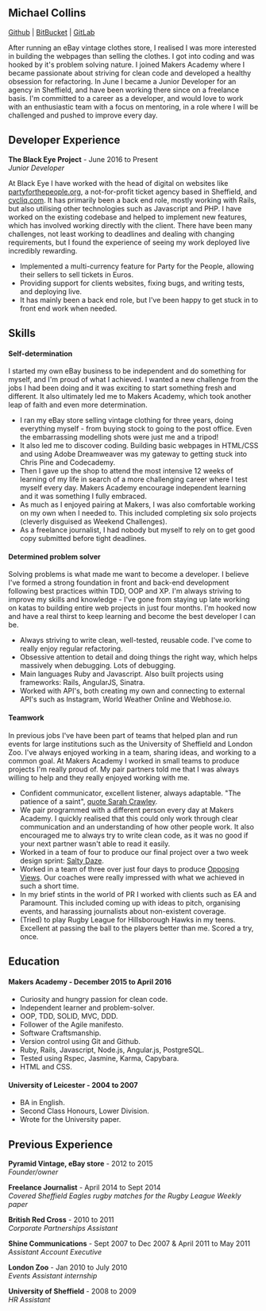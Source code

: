 ## Michael Collins
[Github](https://github.com/michaeljcollinsuk) | [BitBucket](https://bitbucket.org/michaeljcollins/) | [GitLab](https://gitlab.com/michaeljcollins)

After running an eBay vintage clothes store, I realised I was more interested in building the webpages than selling the clothes. I got into coding and was hooked by it's problem solving nature. I joined Makers Academy where I became passionate about striving for clean code and developed a healthy obsession for refactoring. In June I became a Junior Developer for an agency in Sheffield, and have been working there since on a freelance basis. I'm committed to a career as a developer, and would love to work with an enthusiastic team with a focus on mentoring, in a role where I will be challenged and pushed to improve every day.

## Developer Experience

**The Black Eye Project** - June 2016 to Present  
*Junior Developer*  

At Black Eye I have worked with the head of digital on websites like [partyforthepeople.org](http://www.partyforthepeople.org/), a not-for-profit ticket agency based in Sheffield, and [cycliq.com](https://cycliq.com/). It has primarily been a back end role, mostly working with Rails, but also utilising other technologies such as Javascript and PHP. I have worked on the existing codebase and helped to implement new features, which has involved working directly with the client. There have been many challenges, not least working to deadlines and dealing with changing requirements, but I found the experience of seeing my work deployed live incredibly rewarding.

- Implemented a multi-currency feature for Party for the People, allowing their sellers to sell tickets in Euros.
- Providing support for clients websites, fixing bugs, and writing tests, and deploying live.
- It has mainly been a back end role, but I've been happy to get stuck in to front end work when needed.

## Skills

#### Self-determination

I started my own eBay business to be independent and do something for myself, and I'm proud of what I achieved. I wanted a new challenge from the jobs I had been doing and it was exciting to start something fresh and different. It also ultimately led me to Makers Academy, which took another leap of faith and even more determination.

- I ran my eBay store selling vintage clothing for three years, doing everything myself - from buying stock to going to the post office. Even the embarrassing modelling shots were just me and a tripod!
- It also led me to discover coding. Building basic webpages in HTML/CSS and using Adobe Dreamweaver was my gateway to getting stuck into Chris Pine and Codecademy.
- Then I gave up the shop to attend the most intensive 12 weeks of learning of my life in search of a more challenging career where I test myself every day. Makers Academy encourage independent learning and it was something I fully embraced.
- As much as I enjoyed pairing at Makers, I was also comfortable working on my own when I needed to. This included completing six solo projects (cleverly disguised as Weekend Challenges).
- As a freelance journalist, I had nobody but myself to rely on to get good copy submitted before tight deadlines.


#### Determined problem solver

Solving problems is what made me want to become a developer. I believe I've formed a strong foundation in front and back-end development following best practices within TDD, OOP and XP. I'm always striving to improve my skills and knowledge - I've gone from staying up late working on katas to building entire web projects in just four months. I'm hooked now and have a real thirst to keep learning and become the best developer I can be.

- Always striving to write clean, well-tested, reusable code. I've come to really enjoy regular refactoring.
- Obsessive attention to detail and doing things the right way, which helps massively when debugging. Lots of debugging.
- Main languages Ruby and Javascript. Also built projects using frameworks: Rails, AngularJS, Sinatra.
- Worked with API's, both creating my own and connecting to external API's such as Instagram, World Weather Online and Webhose.io.


#### Teamwork

In previous jobs I've have been part of teams that helped plan and run events for large institutions such as the University of Sheffield and London Zoo. I've always enjoyed working in a team, sharing ideas, and working to a common goal. At Makers Academy I worked in small teams to produce projects I'm really proud of. My pair partners told me that I was always willing to help and they really enjoyed working with me.

- Confident communicator, excellent listener, always adaptable. "The patience of a saint", [quote Sarah Crawley](https://github.com/sara6).
- We pair programmed with a different person every day at Makers Academy. I quickly realised that this could only work through clear communication and an understanding of how other people work. It also encouraged me to always try to write clean code, as it was no good if your next partner wasn't able to read it easily.
- Worked in a team of four to produce our final project over a two week design sprint: [Salty Daze](https://github.com/michaeljcollinsuk/The-app-of-GNAR).
- Worked in a team of three over just four days to produce [Opposing Views](https://github.com/michaeljcollinsuk/Your-Own-Opposition). Our coaches were really impressed with what we achieved in such a short time.
- In my brief stints in the world of PR I worked with clients such as EA and Paramount. This included coming up with ideas to pitch, organising events, and harassing journalists about non-existent coverage.
- (Tried) to play Rugby League for Hillsborough Hawks in my teens. Excellent at passing the ball to the players better than me. Scored a try, once.


## Education

#### Makers Academy - December 2015 to April 2016

- Curiosity and hungry passion for clean code.
- Independent learner and problem-solver.
- OOP, TDD, SOLID, MVC, DDD.
- Follower of the Agile manifesto.
- Software Craftsmanship.
- Version control using Git and Github.
- Ruby, Rails, Javascript, Node.js, Angular.js, PostgreSQL.
- Tested using Rspec, Jasmine, Karma, Capybara.
- HTML and CSS.

#### University of Leicester - 2004 to 2007

- BA in English.
- Second Class Honours, Lower Division.
- Wrote for the University paper.

## Previous Experience

**Pyramid Vintage, eBay store** - 2012 to 2015  
*Founder/owner*  

**Freelance Journalist** - April 2014 to Sept 2014  
*Covered Sheffield Eagles rugby matches for the Rugby League Weekly paper*  

**British Red Cross** - 2010 to 2011  
*Corporate Partnerships Assistant*  

**Shine Communications** - Sept 2007 to Dec 2007 & April 2011 to May 2011   
*Assistant Account Executive*  

**London Zoo** - Jan 2010 to July 2010   
*Events Assistant internship*  

**University of Sheffield** - 2008 to 2009   
*HR Assistant*  
